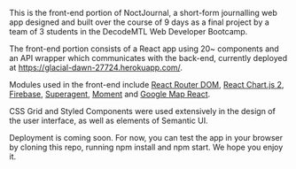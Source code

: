 This is the front-end portion of NoctJournal, a short-form journalling web app designed and built over the course of 9 days as a final project by a team of 3 students in the DecodeMTL Web Developer Bootcamp.

The front-end portion consists of a React app using 20~ components and an API wrapper which communicates with the back-end, currently deployed at https://glacial-dawn-27724.herokuapp.com/. 

Modules used in the front-end include [React Router DOM](https://www.npmjs.com/package/react-router-dom), [React Chart.js 2](https://github.com/jerairrest/react-chartjs-2), [Firebase](https://firebase.google.com/), [Superagent](https://www.npmjs.com/package/superagent), [Moment](https://momentjs.com/) and [Google Map React](https://github.com/istarkov/google-map-react). 

CSS Grid and Styled Components were used extensively in the design of the user interface, as well as elements of Semantic UI. 

Deployment is coming soon. For now, you can test the app in your browser by cloning this repo, running npm install and npm start. We hope you enjoy it.
